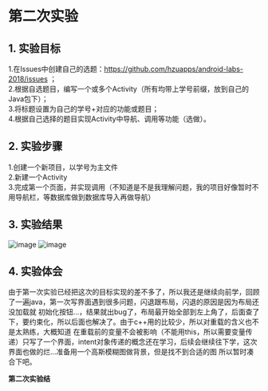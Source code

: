 # 第二次实验  
## 1. 实验目标  
1.在Issues中创建自己的选题：https://github.com/hzuapps/android-labs-2018/issues ；  
2.根据自选题目，编写一个或多个Activity（所有均带上学号前缀，放到自己的Java包下）；    
3.将标题设置为自己的学号+对应的功能或题目；   
4.根据自己选择的题目实现Activity中导航、调用等功能（选做）。  

## 2. 实验步骤  
1.创建一个新项目，以学号为主文件   
2.新建一个Activity    
3.完成第一个页面，并实现调用（不知道是不是我理解问题，我的项目好像暂时不用导航栏，等数据库做到数据库导入再做导航）  

## 3. 实验结果
![image](https://github.com/heweisheng/android-labs-2018/blob/master/soft1614080902425/%E5%AE%9E%E9%AA%8C2%E6%88%AA%E5%9B%BE1.png)
![image](https://github.com/heweisheng/android-labs-2018/blob/master/soft1614080902425/%E5%AE%9E%E9%AA%8C2%E6%88%AA%E5%9B%BE2.png)

## 4. 实验体会  
由于第一次实验已经把这次的目标实现的差不多了，所以我还是继续向前学，回顾了一遍java，第一次写界面遇到很多问题，闪退跟布局，闪退的原因是因为布局还没加载就
初始化按钮...，结果就出bug了，布局最开始全部到左上角了，后面查了下，要约束化，所以后面也解决了。由于c++用的比较少，所以对重载的含义也不是太熟练，大概知道
在重载前的变量不会被影响（不能用this，所以需要变量传递）只写了一个界面，intent对象传递的概念还在学习，后续会继续往下学，这次界面也做的烂...准备用一个高斯模糊图做背景，但是找不到合适的图
所以暂时凑合下吧。
  
**第二次实验结**
